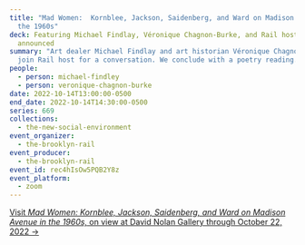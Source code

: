 ```yaml
---
title: "Mad Women:  Kornblee, Jackson, Saidenberg, and Ward on Madison Avenue in
  the 1960s"
deck: Featuring Michael Findlay, Véronique Chagnon-Burke, and Rail host to be
  announced
summary: "Art dealer Michael Findlay and art historian Véronique Chagnon-Burke
  join Rail host for a conversation. We conclude with a poetry reading. "
people:
  - person: michael-findley
  - person: veronique-chagnon-burke
date: 2022-10-14T13:00:00-0500
end_date: 2022-10-14T14:30:00-0500
series: 669
collections:
  - the-new-social-environment
event_organizer:
  - the-brooklyn-rail
event_producer:
  - the-brooklyn-rail
event_id: rec4hIsOw5PQB2Y8z
event_platform:
  - zoom
---
```

[Visit *Mad Women: Kornblee, Jackson, Saidenberg, and Ward on Madison Avenue in the 1960s,* on view at David Nolan Gallery through October 22, 2022 → ](https://www.davidnolangallery.com/exhibitions/mad-women)